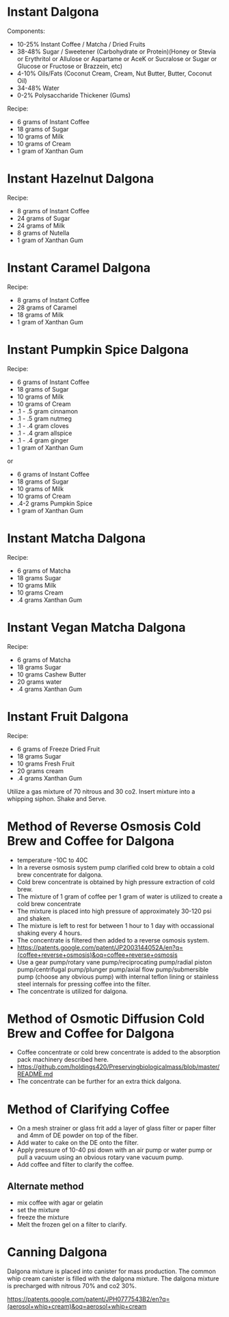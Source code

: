 # Instant Dalgona
Components:
- 10-25% Instant Coffee / Matcha / Dried Fruits
- 38-48% Sugar / Sweetener (Carbohydrate or Protein)(Honey or Stevia or Erythritol or Allulose or Aspartame or AceK or Sucralose or Sugar or Glucose or Fructose or Brazzein, etc)
- 4-10% Oils/Fats (Coconut Cream, Cream, Nut Butter, Butter, Coconut Oil)
- 34-48% Water
- 0-2% Polysaccharide Thickener (Gums)

Recipe:
- 6 grams of Instant Coffee
- 18 grams of Sugar
- 10 grams of Milk
- 10 grams of Cream
- 1 gram of Xanthan Gum

# Instant Hazelnut Dalgona

Recipe:
- 8 grams of Instant Coffee
- 24 grams of Sugar
- 24 grams of Milk
- 8 grams of Nutella
- 1 gram of Xanthan Gum

# Instant Caramel Dalgona

Recipe:
- 8 grams of Instant Coffee
- 28 grams of Caramel
- 18 grams of Milk
- 1 gram of Xanthan Gum

# Instant Pumpkin Spice Dalgona
Recipe:
- 6 grams of Instant Coffee
- 18 grams of Sugar
- 10 grams of Milk
- 10 grams of Cream
- .1 - .5 gram cinnamon
- .1 - .5 gram nutmeg
- .1 - .4 gram cloves
- .1 - .4 gram allspice
- .1 - .4 gram ginger
- 1 gram of Xanthan Gum

or


- 6 grams of Instant Coffee
- 18 grams of Sugar
- 10 grams of Milk
- 10 grams of Cream
- .4-2 grams Pumpkin Spice
- 1 gram of Xanthan Gum

# Instant Matcha Dalgona

Recipe:
- 6 grams of Matcha
- 18 grams Sugar
- 10 grams Milk
- 10 grams Cream
- .4 grams Xanthan Gum

# Instant Vegan Matcha Dalgona

Recipe:
- 6 grams of Matcha
- 18 grams Sugar
- 10 grams Cashew Butter
- 20 grams water
- .4 grams Xanthan Gum


# Instant Fruit Dalgona

Recipe:
- 6 grams of Freeze Dried Fruit
- 18 grams Sugar
- 10 grams Fresh Fruit
- 20 grams cream
- .4 grams Xanthan Gum

Utilize a gas mixture of 70 nitrous and 30 co2.
Insert mixture into a whipping siphon.
Shake and Serve.

# Method of Reverse Osmosis Cold Brew and Coffee for Dalgona
- temperature -10C to 40C
- In a reverse osmosis system pump clarified cold brew to obtain a cold brew concentrate for dalgona.
- Cold brew concentrate is obtained by high pressure extraction of cold brew.
- The mixture of 1 gram of coffee per 1 gram of water is utilized to create a cold brew concentrate
- The mixture is placed into high pressure of approximately 30-120 psi and shaken.
- The mixture is left to rest for between 1 hour to 1 day with occassional shaking every 4 hours.
- The concentrate is filtered then added to a reverse osmosis system.
- https://patents.google.com/patent/JP2003144052A/en?q=(coffee+reverse+osmosis)&oq=coffee+reverse+osmosis
- Use a gear pump/rotary vane pump/reciprocating pump/radial piston pump/centrifugal pump/plunger pump/axial flow pump/submersible pump (choose any obvious pump) with internal teflon lining or stainless steel internals for pressing coffee into the filter.
- The concentrate is utilized for dalgona.
# Method of Osmotic Diffusion Cold Brew and Coffee for Dalgona
- Coffee concentrate or cold brew concentrate is added to the absorption pack machinery described here.
- https://github.com/holdings420/Preservingbiologicalmass/blob/master/README.md
- The concentrate can be further for an extra thick dalgona.

# Method of Clarifying Coffee

- On a mesh strainer or glass frit add a layer of glass filter or paper filter and 4mm of DE powder on top of the fiber.
- Add water to cake on the DE onto the filter.
- Apply pressure of 10-40 psi down with an air pump or water pump or pull a vacuum using an obvious rotary vane vacuum pump.
- Add coffee and filter to clarify the coffee.
     
## Alternate method
- mix coffee with agar or gelatin
- set the mixture
- freeze the mixture
- Melt the frozen gel on a filter to clarify. 
# Canning Dalgona
Dalgona mixture is placed into canister for mass production. 
The common whip cream canister is filled with the dalgona mixture.
The dalgona mixture is precharged with nitrous 70% and co2 30%.

https://patents.google.com/patent/JPH0777543B2/en?q=(aerosol+whip+cream)&oq=aerosol+whip+cream



